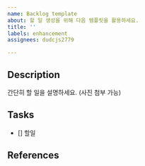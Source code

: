```yaml
---
name: Backlog template
about: 할 일 생성을 위해 다음 템플릿을 활용하세요.
title: ''
labels: enhancement
assignees: dudcjs2779

---
```


## Description

간단히 할 일을 설명하세요. (사진 첨부 가능)

## Tasks

- [] 할일

## References
